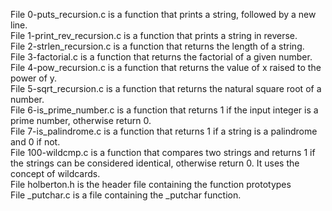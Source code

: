 File 0-puts_recursion.c is a function that prints a string, followed by a new line. <br/>
File 1-print_rev_recursion.c is a function that prints a string in reverse. <br/>
File 2-strlen_recursion.c is a function that returns the length of a string.<br/>
File 3-factorial.c is a function that returns the factorial of a given number. <br/>
File 4-pow_recursion.c is a function that returns the value of x raised to the power of y.<br/>
File 5-sqrt_recursion.c is a function that returns the natural square root of a number. <br/>
File 6-is_prime_number.c is a function that returns 1 if the input integer is a prime number, otherwise return 0.<br/>
File 7-is_palindrome.c is a function that returns 1 if a string is a palindrome and 0 if not.<br/>
File 100-wildcmp.c is a function that compares two strings and returns 1 if the strings can be considered identical, otherwise return 0. It uses the concept of wildcards.<br>
File holberton.h is the header file containing the function prototypes<br/>
File _putchar.c is a file containing the _putchar function.